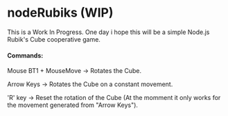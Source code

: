 nodeRubiks (WIP)
============================================================================
This is a Work In Progress.
One day i hope this will be a simple Node.js Rubik's Cube cooperative game.

<h4>Commands:</h4>
Mouse BT1 + MouseMove -> Rotates the Cube.

Arrow Keys -> Rotates the Cube on a constant movement.

'R' key -> Reset the rotation of the Cube (At the momment it only works for the movement generated from "Arrow Keys").
